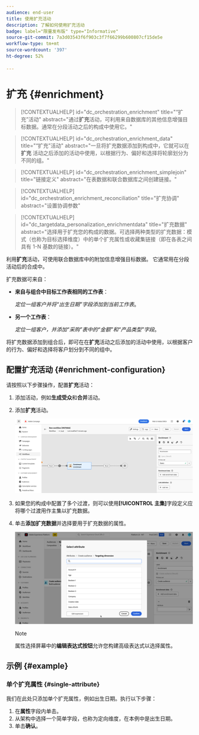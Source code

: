 ```yaml
---
audience: end-user
title: 使用扩充活动
description: 了解如何使用扩充活动
badge: label="限量发布版" type="Informative"
source-git-commit: 7a3d03543f6f903c3f7f66299b600807cf15de5e
workflow-type: tm+mt
source-wordcount: '397'
ht-degree: 52%

---
```



# 扩充 {#enrichment}

>[!CONTEXTUALHELP]
>id="dc_orchestration_enrichment"
>title="“扩充”活动"
>abstract="通过&#x200B;**扩充**&#x200B;活动，可利用来自数据库的其他信息增强目标数据。通常在分段活动之后的构成中使用它。"

>[!CONTEXTUALHELP]
>id="dc_orchestration_enrichment_data"
>title="“扩充”活动"
>abstract="一旦将扩充数据添加到构成中，它就可以在 **扩充** 活动之后添加的活动中使用，以根据行为、偏好和选择将轮廓划分为不同的组。"

>[!CONTEXTUALHELP]
>id="dc_orchestration_enrichment_simplejoin"
>title="链接定义"
>abstract="在表数据和联合数据库之间创建链接。"

>[!CONTEXTUALHELP]
>id="dc_orchestration_enrichment_reconciliation"
>title="扩充协调"
>abstract="设置协调参数"

>[!CONTEXTUALHELP]
>id="dc_targetdata_personalization_enrichmentdata"
>title="扩充数据"
>abstract="选择用于扩充您的构成的数据。可选择两种类型的扩充数据：模式（也称为目标选择维度）中的单个扩充属性或收藏集链接（即在各表之间具有 1-N 基数的链接）。"

利用&#x200B;**扩充**&#x200B;活动，可使用联合数据库中的附加信息增强目标数据。 它通常用在分段活动后的合成中。

扩充数据可来自：

* **来自与组合中目标工作表相同的工作表**：

  *定位一组客户并将“出生日期”字段添加到当前工作表*。

* **另一个工作表**：

  *定位一组客户，并添加“采购”表中的“金额”和“产品类型”字段*。

将扩充数据添加到组合后，即可在在&#x200B;**扩充**&#x200B;活动之后添加的活动中使用，以根据客户的行为、偏好和选择将客户划分到不同的组中。

<!--For instance, you can add to the working table information related to customers' purchases and use this data to personalize emails with their latest purchase or the amount spent on these purchases.-->

## 配置扩充活动 {#enrichment-configuration}

请按照以下步骤操作，配置&#x200B;**扩充**&#x200B;活动：

1. 添加活动，例如&#x200B;**生成受众**&#x200B;和&#x200B;**合并**&#x200B;活动。
1. 添加&#x200B;**扩充**&#x200B;活动。

   ![](../assets/enrichment.png)

1. 如果您的构成中配置了多个过渡，则可以使用&#x200B;**[!UICONTROL 主集]**&#x200B;字段定义应将哪个过渡用作主集以扩充数据。

1. 单击&#x200B;**添加扩充数据**&#x200B;并选择要用于扩充数据的属性。

   ![](../assets/enrichment-add.png)

   >[!NOTE]
   >
   >属性选择屏幕中的&#x200B;**编辑表达式按钮**&#x200B;允许您构建高级表达式以选择属性。

<!--PAS VU SUR INSTANCE: You can select two types of enrichment data: a single enrichment attribute from the target dimension, or a collection link. Each of these types is detailed in the examples below:

    * [Single enrichment attribute](#single-attribute)
    * [Collection lnk](#collection-link)-->

## 示例 {#example}

### 单个扩充属性 {#single-attribute}

我们在此处只添加单个扩充属性，例如出生日期。执行以下步骤：

1. 在&#x200B;**属性**&#x200B;字段内单击。
1. 从架构中选择一个简单字段，也称为定向维度，在本例中是出生日期。
1. 单击&#x200B;**确认**。

<!--### Collection link {#collection-link}

In this more complex use case, we will select a collection link which is a link with a 1-N cardinality between tables. Let's retrieve the three latest purchases that are less than 100$. For this you need to define:

* an enrichment attribute: the **Total amount** field
* the number of lines to retrieve: 3
* a filter: filter out items that are greater than 100$
* a sorting: descendant sorting on the **Order date** field. 

#### Add the attribute {#add-attribute}

This is where you select the collection link to use as enrichment data.

1. Click inside the **Attribute** field.
1. Click **Display advanced attributes**.
1. Select the **Total amount** field from the **Purchases** table. 

#### Define the collection settings{#collection-settings}

Then, define how the data is collected and the number of records to retrieve.

1. Select **Collect data** in the **Select how the data is collected** drop-down.
1. Type "3" in the **Lines to retrieve (Columns to create)** field. 

If you want, for example, to get the average amount of purchases for a customer, select **Aggregated data** instead, and select **Average** in the **Aggregate function** drop-down.

#### Define the filters{#collection-filters}

Here, we define the maximum value for the enrichment attribute. We filter out items that are greater than 100$. [Learn how to work with the query modeler](../../query/query-modeler-overview.md)

1. Click **Edit filters**.
1. Add the two following filters: **Total amount** exists AND **Total amount** is less than 100. The first one filters NULL values as they would appear as the greatest value.
1. Click **Confirm**.

#### Define the sorting{#collection-sorting}

We now need to apply sorting in order to retrieve the three **latest** purchases.

1. Activate the **Enable sorting** option.
1. Click inside the **Attribute** field.
1. Select the **Order date** field.
1. Click **Confirm**. 
1. Select **Descending** from the **Sort** drop-down.-->
